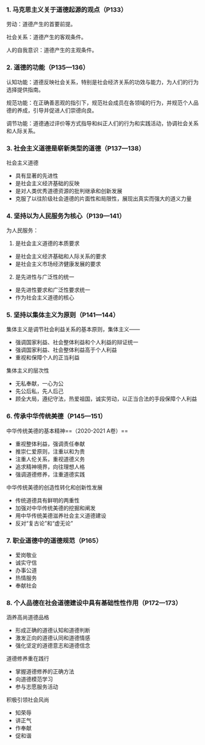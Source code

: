 ### 1. 马克思主义关于道德起源的观点（P133）

劳动：道德产生的首要前提。

社会关系：道德产生的客观条件。

人的自我意识：道德产生的主观条件。

### 2. 道德的功能（P135—136）

认知功能：道德反映社会关系，特别是社会经济关系的功效与能力，为人们的行为选择提供指南。

规范功能：在正确善恶观的指引下，规范社会成员在各领域的行为，并规范个人品德的养成，引导并促进人们崇德向良。

调节功能：道德通过评价等方式指导和纠正人们的行为和实践活动，协调社会关系和人际关系。

### 3. 社会主义道德是崭新类型的道德（P137—138）

社会主义道德
- 具有显著的先进性
- 是社会主义经济基础的反映
- 是对人类优秀道德资源的批判继承和创新发展
- 克服了以往阶级社会道德的片面性和局限性，展现出真实而强大的道义力量

### 4. 坚持以为人民服务为核心（P139—141）

为人民服务：

1. 是社会主义道德的本质要求
- 是社会主义经济基础和人际关系的要求
- 是社会主义市场经济健康发展的要求

2. 是先进性与广泛性的统一
- 是先进性要求和广泛性要求统一
- 作为社会主义道德的核心

### 5. 坚持以集体主义为原则（P141—144）

集体主义是调节社会利益关系的基本原则，集体主义——
- 强调国家利益、社会整体利益和个人利益的辩证统一
- 强调国家利益、社会整体利益高于个人利益
- 重视和保障个人的正当利益

集体主义的层次性
- 无私奉献，一心为公
- 先公后私，先人后己
- 顾全大局，遵纪守法，热爱祖国，诚实劳动，以正当合法的手段保障个人利益

### 6. 传承中华传统美德（P145—151）

中华传统美德的基本精神==（2020-2021 A卷）==
- 重视整体利益，强调责任奉献
- 推崇仁爱原则，注重以和为贵
- 注重人伦关系，重视道德义务
- 追求精神境界，向往理想人格
- 强调道德修养，注重道德实践

中华传统美德的创造性转化和创新性发展
- 传统道德具有鲜明的两重性
- 加强对中华传统美德的挖掘和阐发
- 用中华传统美德滋养社会主义道德建设
- 反对“复古论”和“虚无论”

### 7. 职业道德中的道德规范（P165）

- 爱岗敬业
- 诚实守信
- 办事公道
- 热情服务
- 奉献社会

### 8. 个人品德在社会道德建设中具有基础性性作用（P172—173）

涵养高尚道德品格
- 形成正确的道德认知和道德判断
- 激发正向的道德认同和道德情感
- 强化坚定的道德意志和道德信念

道德修养重在践行
- 掌握道德修养的正确方法
- 向道德模范学习
- 参与志愿服务活动

积极引领社会风尚
- 知荣辱
- 讲正气
- 作奉献
- 促和谐